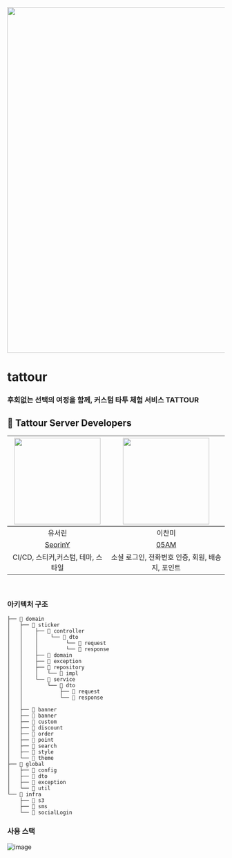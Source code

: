 <img src="https://github.com/TEAM-TATTOUR/tattour-server/assets/81281190/5753b247-7ec9-4929-b318-432785a19c88, " height="800">

# tattour

### 후회없는 선택의 여정을 함께, 커스텀 타투 체험 서비스 TATTOUR

##  🫶 Tattour Server Developers

<img src="" width="200"> | <img src="" width="200"> |
:---------:|:----------:|
유서린 | 이찬미 |
[SeorinY](https://github.com/SeorinY) | [05AM](https://github.com/05AM) |
CI/CD, 스티커,커스텀, 테마, 스타일| 소셜 로그인, 전화번호 인증, 회원, 배송지, 포인트 |
<br>

### 아키텍처 구조

```
├── 📂 domain
│   ├── 📂 sticker
│   │    ├── 📂 controller
│   │    │    └── 📂 dto
│   │    │         └── 📂 request
│   │    │         └── 📂 response
│   │    ├── 📂 domain
│   │    ├── 📂 exception
│   │    ├── 📂 repository
│   │    │   └── 📂 impl
│   │    └── 📂 service
│   │        └── 📂 dto
│   │            ├── 📂 request
│   │            └── 📂 response
│   │
│   ├── 📂 banner
│   ├── 📂 banner
│   ├── 📂 custom
│   ├── 📂 discount
│   ├── 📂 order
│   ├── 📂 point
│   ├── 📂 search
│   ├── 📂 style
│   └── 📂 theme
├── 📂 global
│   ├── 📂 config
│   ├── 📂 dto
│   ├── 📂 exception
│   └── 📂 util
└── 📂 infra
    ├── 📂 s3
    ├── 📂 sms
    └── 📂 socialLogin
```

### 사용 스택
![image](https://github.com/TEAM-TATTOUR/tattour-server/assets/81281190/394556c9-c660-43e3-8645-a0ee0a122157)

